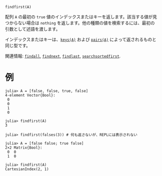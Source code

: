 ```
findfirst(A)
```

配列 `A` の最初の `true` 値のインデックスまたはキーを返します。該当する値が見つからない場合は `nothing` を返します。他の種類の値を検索するには、最初の引数として述語を渡します。

インデックスまたはキーは、[`keys(A)`](@ref) および [`pairs(A)`](@ref) によって返されるものと同じ型です。

関連情報: [`findall`](@ref), [`findnext`](@ref), [`findlast`](@ref), [`searchsortedfirst`](@ref).

# 例

```jldoctest
julia> A = [false, false, true, false]
4-element Vector{Bool}:
 0
 0
 1
 0

julia> findfirst(A)
3

julia> findfirst(falses(3)) # 何も返さないが、REPLには表示されない

julia> A = [false false; true false]
2×2 Matrix{Bool}:
 0  0
 1  0

julia> findfirst(A)
CartesianIndex(2, 1)
```
